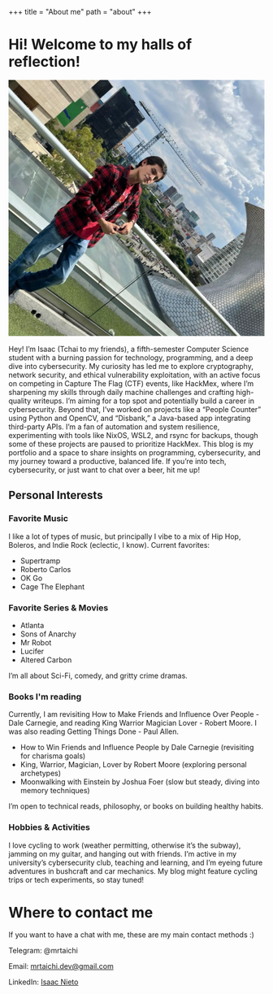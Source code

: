 +++
title = "About me"
path = "about"
+++
# Hi! Welcome to my halls of reflection!
![Yo](/images/me.jpg)

Hey! I’m Isaac (Tchai to my friends), a fifth-semester Computer Science student with a burning passion for technology, programming, and a deep dive into cybersecurity. My curiosity has led me to explore cryptography, network security, and ethical vulnerability exploitation, with an active focus on competing in Capture The Flag (CTF) events, like HackMex, where I’m sharpening my skills through daily machine challenges and crafting high-quality writeups. I’m aiming for a top spot and potentially build a career in cybersecurity. Beyond that, I’ve worked on projects like a “People Counter” using Python and OpenCV, and “Disbank,” a Java-based app integrating third-party APIs. I’m a fan of automation and system resilience, experimenting with tools like NixOS, WSL2, and rsync for backups, though some of these projects are paused to prioritize HackMex. This blog is my portfolio and a space to share insights on programming, cybersecurity, and my journey toward a productive, balanced life. If you’re into tech, cybersecurity, or just want to chat over a beer, hit me up!


## Personal Interests
### Favorite Music
I like a lot of types of music, but principally I vibe to a mix of Hip Hop, Boleros, and Indie Rock (eclectic, I know). Current favorites:

 - Supertramp
 - Roberto Carlos
 - OK Go
 - Cage The Elephant
 
### Favorite Series & Movies
 - Atlanta
 - Sons of Anarchy
 - Mr Robot
 - Lucifer
 - Altered Carbon
 
 I’m all about Sci-Fi, comedy, and gritty crime dramas.

### Books I'm reading

Currently, I am revisiting How to Make Friends and Influence Over People - Dale Carnegie, and reading King Warrior Magician Lover - Robert Moore. I was also reading Getting Things Done - Paul Allen.

- How to Win Friends and Influence People by Dale Carnegie (revisiting for charisma goals)
- King, Warrior, Magician, Lover by Robert Moore (exploring personal archetypes)
- Moonwalking with Einstein by Joshua Foer (slow but steady, diving into memory techniques)

I’m open to technical reads, philosophy, or books on building healthy habits.

### Hobbies & Activities

I love cycling to work (weather permitting, otherwise it’s the subway), jamming on my guitar, and hanging out with friends. I’m active in my university’s cybersecurity club, teaching and learning, and I’m eyeing future adventures in bushcraft and car mechanics. My blog might feature cycling trips or tech experiments, so stay tuned!

# Where to contact me

If you want to have a chat with me, these are my main contact methods :)

Telegram: @mrtaichi

Email: mrtaichi.dev@gmail.com

LinkedIn: [Isaac Nieto](https://www.linkedin.com/in/isaac-julian-nieto-gallegos-79261a243/)

